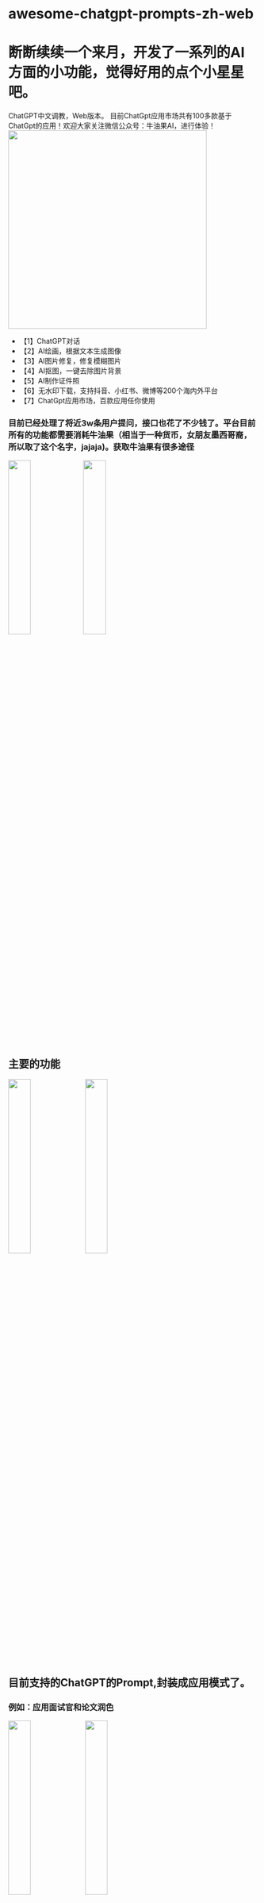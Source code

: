 # awesome-chatgpt-prompts-zh-web
# 断断续续一个来月，开发了一系列的AI方面的小功能，觉得好用的点个小星星吧。
ChatGPT中文调教，Web版本。
目前ChatGpt应用市场共有100多款基于ChatGpt的应用！欢迎大家关注微信公众号：牛油果AI，进行体验！
<img alt="" src="/images/wxOfficial1.jpeg" width="400">
- 【1】ChatGPT对话
- 【2】AI绘画，根据文本生成图像
- 【3】AI图片修复，修复模糊图片
- 【4】AI抠图，一键去除图片背景
- 【5】AI制作证件照
- 【6】无水印下载，支持抖音、小红书、微博等200个海内外平台
- 【7】ChatGpt应用市场，百款应用任你使用
### 目前已经处理了将近3w条用户提问，接口也花了不少钱了。平台目前所有的功能都需要消耗牛油果（相当于一种货币，女朋友墨西哥裔，所以取了这个名字，jajaja)。获取牛油果有很多途径
<img alt="" src="/images/data.jpeg" width="30%"><img alt="" src="/images/avocado.png" width="30%">
## 主要的功能
<img alt="" src="/images/1_0.png" width="30%">  <img alt="" src="/images/1_1.png" width="30%"> 
## 目前支持的ChatGPT的Prompt,封装成应用模式了。
### 例如：应用**面试官**和**论文润色**
<img alt="" src="/images/1_3.png" width="30%"> <img alt="" src="/images/1_4.png" width="30%">
### 目前支持的应用120个左右，如果需要新增ChatGPT应用，目前没有开发这个功能，因为懒得搞。有好的Prompt可以分享一下，给你们加牛油果。
<img alt="" src="/images/1.png" width="30%"> <img alt="" src="/images/2.png" width="30%"> <img alt="" src="/images/3.png" width="30%">
<img alt="" src="/images/4.png" width="30%"> <img alt="" src="/images/5.png" width="30%"> <img alt="" src="/images/7.png" width="30%">
<img alt="" src="/images/7.png" width="30%"> <img alt="" src="/images/8.png" width="30%"> <img alt="" src="/images/9.png" width="30%">
<img alt="" src="/images/10.png" width="30%"> <img alt="" src="/images/11.png" width="30%"> <img alt="" src="/images/12.png" width="30%">
<img alt="" src="/images/13.png" width="30%"> <img alt="" src="/images/14.png" width="30%"> <img alt="" src="/images/15.png" width="30%">
<img alt="" src="/images/16.png" width="30%"> <img alt="" src="/images/17.png" width="30%"> 